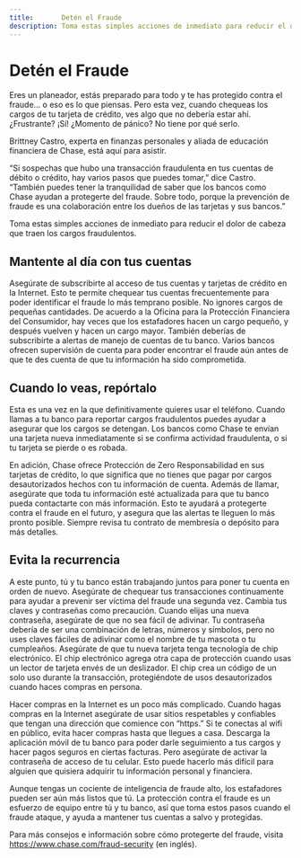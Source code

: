 ```yaml
---
title:       Detén el Fraude
description: Toma estas simples acciones de inmediato para reducir el dolor de cabeza que traen los cargos fraudulentos. 
---
```


Detén el Fraude
==

Eres un planeador, estás preparado para todo y te has protegido contra el fraude… o eso es lo que piensas. Pero esta vez, cuando chequeas los cargos de tu tarjeta de crédito, ves algo que no debería estar ahí. ¿Frustrante? ¡Sí! ¿Momento de pánico? No tiene por qué serlo. 

Brittney Castro, experta en finanzas personales y aliada de educación financiera de Chase, está aquí para asistir. 

“Si sospechas que hubo una transacción fraudulenta en tus cuentas de débito o crédito, hay varios pasos que puedes tomar,” dice Castro. “También puedes tener la tranquilidad de saber que los bancos como Chase ayudan a protegerte del fraude. Sobre todo, porque la prevención de fraude es una colaboración entre los dueños de las tarjetas y sus bancos.”

Toma estas simples acciones de inmediato para reducir el dolor de cabeza que traen los cargos fraudulentos. 

Mantente al día con tus cuentas
--

Asegúrate de subscribirte al acceso de tus cuentas y tarjetas de crédito en la Internet. Esto te permite chequear tus cuentas frecuentemente para poder identificar el fraude lo más temprano posible. No ignores cargos de pequeñas cantidades. De acuerdo a la Oficina para la Protección Financiera del Consumidor, hay veces que los estafadores hacen un cargo pequeño, y después vuelven y hacen un cargo mayor. También deberías de subscribirte a alertas de manejo de cuentas de tu banco. Varios bancos ofrecen supervisión de cuenta para poder encontrar el fraude aún antes de que te des cuenta de que tu información ha sido comprometida. 

Cuando lo veas, repórtalo 
--

Esta es una vez en la que definitivamente quieres usar el teléfono. Cuando llamas a tu banco para reportar cargos fraudulentos puedes ayudar a asegurar que los cargos se detengan. Los bancos como Chase te envían una tarjeta nueva inmediatamente si se confirma actividad fraudulenta, o si tu tarjeta se pierde o es robada. 

En adición, Chase ofrece Protección de Zero Responsabilidad en sus tarjetas de crédito, lo que significa que no tienes que pagar por cargos desautorizados hechos con tu información de cuenta. Además de llamar, asegúrate que toda tu información esté actualizada para que tu banco pueda contactarte con más información. Esto te ayudará a protegerte contra el fraude en el futuro, y asegura que las alertas te lleguen lo más pronto posible. Siempre revisa tu contrato de membresía o depósito para más detalles. 

Evita la recurrencia 
--

A este punto, tú y tu banco están trabajando juntos para poner tu cuenta en orden de nuevo. Asegúrate de chequear tus transacciones continuamente para ayudar a prevenir ser víctima del fraude una segunda vez. Cambia tus claves y contraseñas como precaución. Cuando elijas una nueva contraseña, asegúrate de que no sea fácil de adivinar. Tu contraseña debería de ser una combinación de letras, números y símbolos, pero no uses claves fáciles de adivinar como el nombre de tu mascota o tu cumpleaños. Asegúrate de que tu nueva tarjeta tenga tecnología de chip electrónico. El chip electrónico agrega otra capa de protección cuando usas un lector de tarjeta envés de un deslizador. El chip crea un código de un solo uso durante la transacción, protegiéndote de usos desautorizados cuando haces compras en persona. 

Hacer compras en la Internet es un poco más complicado. Cuando hagas compras en la Internet asegúrate de usar sitios respetables y confiables que tengan una dirección que comience con “https.” Si te conectas al wifi en público, evita hacer compras hasta que llegues a casa. Descarga la aplicación móvil de tu banco para poder darle seguimiento a tus cargos y hacer pagos seguros en ciertas facturas. Pero asegúrate de activar la contraseña de acceso de tu celular. Esto puede hacerlo más difícil para alguien que quisiera adquirir tu información personal y financiera.

Aunque tengas un cociente de inteligencia de fraude alto, los estafadores pueden ser aún más listos que tú. La protección contra el fraude es un esfuerzo de equipo entre tú y tu banco, así que toma estos pasos cuando el fraude ataque, y ayuda a mantener tus cuentas a salvo y protegidas. 

Para más consejos e información sobre cómo protegerte del fraude, visita https://www.chase.com/fraud-security (en inglés).

